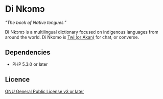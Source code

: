 Di Nkɔmɔ
======
*"The book of Native tongues."*  
  
Di Nkɔmɔ is a multilingual dictionary focused on indigenous languages from around the world. Di Nkomo is [Twi (or Akan)](http://en.wikipedia.org/wiki/Akan_language) for chat, or converse.

Dependencies
---
* PHP 5.3.0 or later

Licence
---
[GNU General Public License v3 or later](http://www.gnu.org/copyleft/gpl.html)
